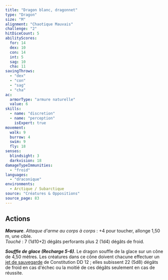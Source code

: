 ```yaml
---
title: "Dragon blanc, dragonnet"
type: "Dragon"
size: "M"
alignment: "Chaotique Mauvais"
challenge: "2"
hitDiceCount: 5
abilityScores:
  for: 14
  dex: 10
  con: 14
  int: 5
  sag: 10
  cha: 11
savingThrows: 
  - "dex"
  - "con"
  - "sag"
  - "cha"
ac: 
  armorType: "armure naturelle"
  value: 6
skills: 
  - name: "discretion"
  - name: "perception"
    isExpert: true
movement: 
  walk: 9
  burrow: 4
  swim: 9
  fly: 18
senses: 
  blindsight: 3
  darkvision: 18
damageTypeImmunities: 
  - "froid"
languages: 
  - "draconique"
environments:
  - Arctique / Subarctique
source: "Créatures & Oppositions"
source_page: 83
---
```

## Actions
_**Morsure**_. _Attaque d'arme au corps à corps_ : +4 pour toucher, allonge 1,50 m, une cible.  
_Touché_ : 7 (1d10+2) dégâts perforants plus 2 (1d4) dégâts de froid.

_**Souffle de glace (Recharge 5-6)**_. Le dragon souffle de la glace sur un cône de 4,50 mètres. Les créatures dans ce cône doivent chacune effectuer un [jet de sauvegarde](/utiliser-les-caracteristiques#jets-de-sauvegarde) de Constitution DD 12 ; elles subissent 22 (5d8) dégâts de froid en cas d'échec ou la moitié de ces dégâts seulement en cas de réussite.
